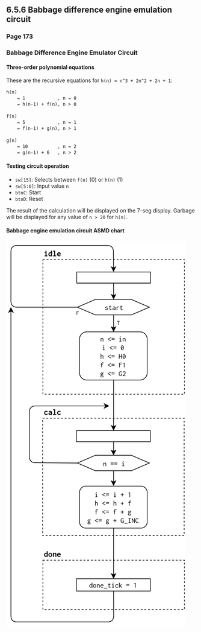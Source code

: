 6.5.6 Babbage difference engine emulation circuit
-------------------------------------------------

### Page 173

### Babbage Difference Engine Emulator Circuit

#### Three-order polynomial equations

These are the recursive equations for `h(n) = n^3 + 2n^2 + 2n + 1`:

```
h(n) 
    = 1            , n = 0
    = h(n-1) + f(n), n > 0

f(n)
    = 5            , n = 1
    = f(n-1) + g(n), n > 1

g(n)
    = 10           , n = 2
    = g(n-1) + 6   , n > 2
```

#### Testing circuit operation

- `sw[15]`: Selects between `f(n)` (0) or `h(n)` (1)
- `sw[5:0]`: Input value `n`
- `btnC`: Start
- `btnD`: Reset

The result of the calculation will be displayed on the 7-seg display.
Garbage will be displayed for any value of `n > 20` for `h(n)`.

#### Babbage engine emulation circuit ASMD chart

![ASMD Chart](babbage_engine_asmd.png)
